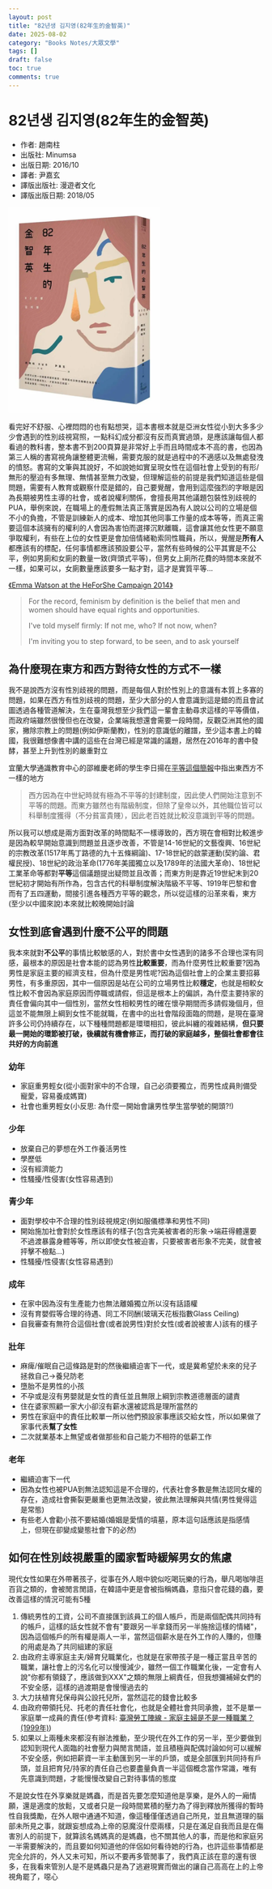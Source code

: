 ```yaml
---
layout: post
title: "82년생 김지영(82年生的金智英)"
date: 2025-08-02
category: "Books Notes/大眾文學"
tags: []
draft: false
toc: true
comments: true
---
```


# 82년생 김지영(82年生的金智英)
* 作者: 趙南柱
* 出版社: Minumsa
* 出版日期: 2016/10
* 譯者: 尹嘉玄
* 譯版出版社: 漫遊者文化
* 譯版出版日期: 2018/05

<img src="/assets/posts/82年生的金智英.png" alt="" width="300">

看完好不舒服、心裡悶悶的也有點想哭，這本書根本就是亞洲女性從小到大多多少少會遇到的性別歧視寫照，一點科幻成分都沒有反而真實過頭，是應該讓每個人都看過的教科書，整本書不到200頁算是非常好上手而且時間成本不高的書，也因為第三人稱的書寫視角讓整體更流暢，需要克服的就是過程中的不適感以及無處發洩的憤怒。書寫的文筆與其說好，不如說她如實呈現女性在這個社會上受到的有形/無形的壓迫有多無理、無情甚至無力改變，但理解這些的前提是我們知道這些是個問題，需要有人教育或觀察什麼是錯的，自己要覺醒，會用到這麼強烈的字眼是因為長期被男性主導的社會，或者說權利關係，會擅長用其他議題包裝性別歧視的PUA，舉例來說，在職場上的產假無法真正落實是因為有人說以公司的立場是個不小的負擔，不管是訓練新人的成本、增加其他同事工作量的成本等等，而真正需要這個本該擁有的權利的人會因為害怕而選擇沉默離職，這會讓其他女性更不願意爭取權利，有些在上位的女性更是會加倍情緒勒索同性職員，所以，覺醒是**所有人**都應該有的標配，任何事情都應該預設要公平，當然有些時候的公平其實是不公平，例如男廁和女廁的數量一致(齊頭式平等)，但男女上廁所花費的時間本來就不一樣，如果可以，女廁數量應該要多一點才對，這才是實質平等...
<!-- more -->

[《Emma Watson at the HeForShe Campaign 2014》](https://youtu.be/gkjW9PZBRfk?si=v6IxxC9i0W9Wuzay)
> For the record, feminism by definition is the belief that men and women should have equal rights and opportunities.
> 
> I've told myself firmly: If not me, who? If not now, when?
> 
> I'm inviting you to step forward, to be seen, and to ask yourself

## 為什麼**現在**東方和西方對待女性的方式不一樣
我不是說西方沒有性別歧視的問題，而是每個人對於性別上的意識有本質上多寡的問題，如果在西方有性別歧視的問題，至少大部分的人會意識到這是錯的而且會試圖透過各種管道解決，生在臺灣我想至少我們這一輩會主動尋求這樣的平等價值，而政府端雖然很慢但也在改變，企業端我想還會需要一段時間，反觀亞洲其他的國家，撇除宗教上的問題(例如伊斯蘭教)，性別的意識低的離譜，至少這本書上的韓國，我很難想像書中講的這些在台灣已經是常識的議題，居然在2016年的書中發酵，甚至上升到性別的嚴重對立

宜蘭大學通識教育中心的邵維慶老師的學生李日揚在[平等這個簡報](https://gec.niu.edu.tw/var/file/51/1051/img/891/188106913.pdf)中指出東西方不一樣的地方
> 西方因為在中世紀時就有極為不平等的封建制度，因此使人們開始注意到不平等的問題。而東方雖然也有階級制度，但除了皇帝以外，其他職位皆可以科舉制度獲得（不分貧富貴賤），因此老百姓就比較沒意識到平等的問題。

所以我可以想成是兩方面對改革的時間點不一樣導致的，西方現在會相對比較進步是因為較早開始意識到問題並且逐步改善，不管是14-16世紀的文藝復興、16世紀的宗教改革(1517年馬丁路德的九十五條綱論)、17-18世紀的啟蒙運動(契約論、君權民授)、18世紀的政治革命(1776年美國獨立以及1789年的法國大革命)、18世紀工業革命等都對**平等**這個議題提出疑問並且改善；而東方則是靠近19世紀末到20世紀初才開始有所作為，包含古代的科舉制度解決階級不平等、1919年巴黎和會而有了五四運動，間接引進各種西方平等的觀念，所以從這樣的沿革來看，東方(至少以中國來說)本來就比較晚開始討論

## 女性到底會遇到什麼不公平的問題
我本來就對**不公平**的事情比較敏感的人，對於書中女性遇到的諸多不合理也深有同感，最根本的原因是社會本能的認為男性**比較重要**，而為什麼男性比較重要?因為男性是家庭主要的經濟支柱，但為什麼是男性呢?因為這個社會上的企業主要招募男性，有多重原因，其中一個原因是站在公司的立場男性比較**穩定**，也就是相較女性比較不會因為家庭原因而停職或請假，但這是根本上的偏誤，為什麼主要持家的責任會偏向其中一個性別，當然女性相較男性的確在懷孕期間而多請假幾個月，但這並不能無限上綱到女性不能就職，在書中的出社會階段面臨的問題，是現在臺灣許多公司仍持續存在，以下種種問題都是環環相扣，彼此糾纏的複雜結構，**但只要最一開始的環節被打破，後續就有機會修正，而打破的家庭越多，整個社會都會往共好的方向前進**

### 幼年
* 家庭重男輕女(從小面對家中的不合理，自己必須要獨立，而男性成員則備受寵愛，容易養成媽寶)
* 社會也重男輕女(小反思: 為什麼一開始會讓男性學生當學號的開頭?!)

### 少年
* 放棄自己的夢想在外工作養活男性
* 學歷低
* 沒有經濟能力
* 性騷擾/性侵害(女性容易遇到)

### 青少年
* 面對學校中不合理的性別歧視規定(例如服儀標準和男性不同)
* 開始施加社會對於女性應該有的樣子(包含完美被害者的形象→端莊得體還要不過渡暴露身體等等，所以即使女性被迫害，只要被害者形象不完美，就會被抨擊不檢點...)
* 性騷擾/性侵害(女性容易遇到)

### 成年
* 在家中因為沒有生產能力也無法離婚獨立所以沒有話語權
* 沒有育嬰假等合理的待遇、同工不同酬(玻璃天花板指數Glass Ceiling)
* 自我審查有無符合這個社會(或者說男性)對於女性(或者說被害人)該有的樣子

### 壯年
* 麻痺/催眠自己這條路是對的然後繼續迫害下一代，或是冀希望於未來的兒子拯救自己→養兒防老
* 墮胎不是男性的小孩
* 不孕或是沒有男嬰就是女性的責任並且無限上綱到宗教道德層面的譴責
* 住在婆家照顧一家大小卻沒有薪水還被認爲是理所當然的
* 男性在家庭中的責任比較單一所以他們預設家事應該交給女性，所以如果做了家事代表**幫了女性**
* 二次就業基本上無望或者做那些和自己能力不相符的低薪工作

### 老年
* 繼續迫害下一代
* 因為女性也被PUA到無法認知這是不合理的，代表社會多數是無法認同女權的存在，造成社會撕裂更嚴重也更無法改變，彼此無法理解與共情(男性覺得這是常態)
* 有些老人會勸小孩不要結婚(婚姻是愛情的墳墓，原本這句話應該是指感情上，但現在卻變成變態社會下的必然)


## 如何在性別歧視嚴重的國家暫時緩解男女的焦慮
現代女性如果在外帶著孩子，從事在外人眼中貌似吃喝玩樂的行為，舉凡喝咖啡逛百貨之類的，會被閒言閒語，在韓語中更是會被指稱媽蟲，意指只會花錢的蟲，要改善這樣的情況可能有5種

1. 傳統男性的工資，公司不直接匯到該員工的個人帳戶，而是兩個配偶共同持有的帳戶，這樣的話女性就不會有"要跟另一半拿錢而另一半施捨這樣的情緒"，因為這個帳戶的所有權是兩人一半，當然這個薪水是在外工作的人賺的，但賺的用處是為了共同組建的家庭
2. 由政府主導家庭主夫/婦育兒職業化，也就是在家帶孩子是一種正當且辛苦的職業，讓社會上的污名化可以慢慢減少，雖然一個工作職業化後，一定會有人說"你都有領錢了，應該做到XXX"之類的無限上綱責任，但我想彌補婦女們的不安全感，這樣的過渡期是會慢慢過去的
3. 大力扶植育兒保母與公設托兒所，當然這花的錢會比較多
4. 由政府帶領托兒、托老的責任社會化，也就是全體社會共同承擔，並不是單一家庭單一成員的責任(參考資料: [臺灣勞工陣線 - 家庭主婦是不是一種職業？(1999年)](https://labor.ngo.tw/labor-comments/political-views/565-2016-10-12-04-25-04))
3. 如果以上兩種未來都沒有辦法推動，至少現代在外工作的另一半，至少要做到認知到現代人面臨的社會壓力與閒言閒語，並且積極與配偶討論如何可以緩解不安全感，例如把薪資一半主動匯到另一半的戶頭，或是全部匯到共同持有戶頭，並且把育兒/持家的責任自己也要盡量負責一半這個概念當作常識，唯有先意識到問題，才能慢慢改變自己對待事情的態度

不是說女性在外享樂就是媽蟲，而是首先要怎麼知道他是享樂，是外人的一廂情願，還是適度的放鬆，又或者只是一段時間累積的壓力為了得到釋放所獲得的暫時性自我獎勵，在外人眼中通通不知道，像這種僅僅透過自己所見，並且無道理的腦部未所見之事，就跟妄想成為上帝的惡魔沒什麼兩樣，只是在滿足自我而且是在傷害別人的前提下，就算該名媽媽真的是媽蟲，也不關其他人的事，而是他和家庭另一半需要解決的，而且要如何知道他的伴侶如何看待她的行為，也許這些事情都是完全允許的，外人又未可知，所以不要再多管閒事了，我們真正該在意的還有很多，在我看來管別人是不是媽蟲只是為了逃避現實而做出的讓自己高高在上的上帝視角罷了，噁心